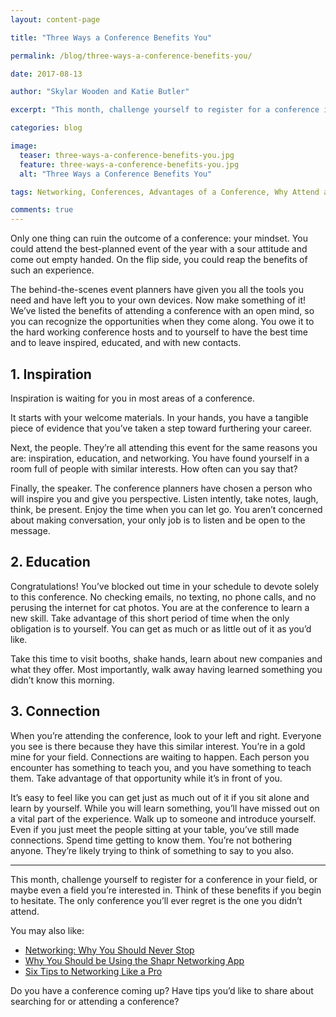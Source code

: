 ```yaml
---
layout: content-page

title: "Three Ways a Conference Benefits You"

permalink: /blog/three-ways-a-conference-benefits-you/

date: 2017-08-13

author: "Skylar Wooden and Katie Butler"

excerpt: "This month, challenge yourself to register for a conference in your field, or maybe even a field you’re interested in."

categories: blog

image:
  teaser: three-ways-a-conference-benefits-you.jpg
  feature: three-ways-a-conference-benefits-you.jpg
  alt: "Three Ways a Conference Benefits You"

tags: Networking, Conferences, Advantages of a Conference, Why Attend a Conference

comments: true
---
```


Only one thing can ruin the outcome of a conference: your mindset. You could attend the best-planned event of the year with a sour attitude and come out empty handed. On the flip side, you could reap the benefits of such an experience. 

The behind-the-scenes event planners have given you all the tools you need and have left you to your own devices. Now make something of it! We’ve listed the benefits of attending a conference with an open mind, so you can recognize the opportunities when they come along. You owe it to the hard working conference hosts and to yourself to have the best time and to leave inspired, educated, and with new contacts. 

## 1. Inspiration

Inspiration is waiting for you in most areas of a conference. 

It starts with your welcome materials. In your hands, you have a tangible piece of evidence that you’ve taken a step toward furthering your career. 

Next, the people. They’re all attending this event for the same reasons you are: inspiration, education, and networking. You have found yourself in a room full of people with similar interests. How often can you say that? 

Finally, the speaker. The conference planners have chosen a person who will inspire you and give you perspective. Listen intently, take notes, laugh, think, be present. Enjoy the time when you can let go. You aren’t concerned about making conversation, your only job is to listen and be open to the message.

## 2. Education

Congratulations! You’ve blocked out time in your schedule to devote solely to this conference. No checking emails, no texting, no phone calls, and no perusing the internet for cat photos. You are at the conference to learn a new skill. Take advantage of this short period of time when the only obligation is to yourself. You can get as much or as little out of it as you’d like. 

Take this time to visit booths, shake hands, learn about new companies and what they offer. Most importantly, walk away having learned something you didn’t know this morning. 

## 3. Connection

When you’re attending the conference, look to your left and right. Everyone you see is there because they have this similar interest. You’re in a gold mine for your field. Connections are waiting to happen. Each person you encounter has something to teach you, and you have something to teach them. Take advantage of that opportunity while it’s in front of you. 

It’s easy to feel like you can get just as much out of it if you sit alone and learn by yourself. While you will learn something, you’ll have missed out on a vital part of the experience. Walk up to someone and introduce yourself. Even if you just meet the people sitting at your table, you’ve still made connections. Spend time getting to know them. You’re not bothering anyone. They’re likely trying to think of something to say to you also. 

<hr class="secondary">

This month, challenge yourself to register for a conference in your field, or maybe even a field you’re interested in. Think of these benefits if you begin to hesitate. The only conference you’ll ever regret is the one you didn’t attend. 

You may also like: 

<ul>
  <li><a href="/blog/networking-why-you-should-never-stop/">Networking: Why You Should Never Stop</a></li>
  <li><a href="/blog/why-you-should-be-using-the-shapr-networking-app/">Why You Should be Using the Shapr Networking App</a></li>
  <li><a href="/blog/six-tips-to-networking-like-a-pro/">Six Tips to Networking Like a Pro</a></li>
</ul>

Do you have a conference coming up? Have tips you’d like to share about searching for or attending a conference?